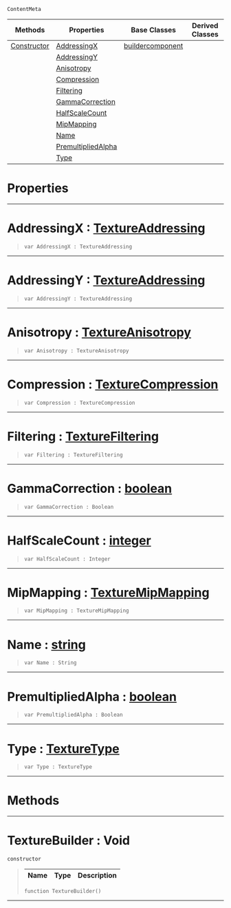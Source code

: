  `ContentMeta`

|Methods|Properties|Base Classes|Derived Classes|
|---|---|---|---|
|[ Constructor](texturebuilder.md#texturebuilder-void)|[ AddressingX](texturebuilder.md#addressingx-zilch-engine)|[buildercomponent](buildercomponent.md)| |
| |[ AddressingY](texturebuilder.md#addressingy-zilch-engine)| | |
| |[ Anisotropy](texturebuilder.md#anisotropy-zilch-engine-d)| | |
| |[ Compression](texturebuilder.md#compression-zilch-engine)| | |
| |[ Filtering](texturebuilder.md#filtering-zilch-engine-do)| | |
| |[ GammaCorrection](texturebuilder.md#gammacorrection-zilch-eng)| | |
| |[ HalfScaleCount](texturebuilder.md#halfscalecount-zilch-engi)| | |
| |[ MipMapping](texturebuilder.md#mipmapping-zilch-engine-d)| | |
| |[ Name](texturebuilder.md#name-zilch-engine-documen)| | |
| |[ PremultipliedAlpha](texturebuilder.md#premultipliedalpha-zero)| | |
| |[ Type](texturebuilder.md#type-zilch-engine-documen)| | |


 #  Properties


---  
 #  AddressingX : [TextureAddressing](../enum_reference.md#textureaddressing)

> 
> ``` lang=cpp, name=Nada
> var AddressingX : TextureAddressing


---  
 #  AddressingY : [TextureAddressing](../enum_reference.md#textureaddressing)

> 
> ``` lang=cpp, name=Nada
> var AddressingY : TextureAddressing


---  
 #  Anisotropy : [TextureAnisotropy](../enum_reference.md#textureanisotropy)

> 
> ``` lang=cpp, name=Nada
> var Anisotropy : TextureAnisotropy


---  
 #  Compression : [TextureCompression](../enum_reference.md#texturecompression)

> 
> ``` lang=cpp, name=Nada
> var Compression : TextureCompression


---  
 #  Filtering : [TextureFiltering](../enum_reference.md#texturefiltering)

> 
> ``` lang=cpp, name=Nada
> var Filtering : TextureFiltering


---  
 #  GammaCorrection : [boolean](../nada_base_types/boolean.md)

> 
> ``` lang=cpp, name=Nada
> var GammaCorrection : Boolean


---  
 #  HalfScaleCount : [integer](../nada_base_types/integer.md)

> 
> ``` lang=cpp, name=Nada
> var HalfScaleCount : Integer


---  
 #  MipMapping : [TextureMipMapping](../enum_reference.md#texturemipmapping)

> 
> ``` lang=cpp, name=Nada
> var MipMapping : TextureMipMapping


---  
 #  Name : [string](../nada_base_types/string.md)

> 
> ``` lang=cpp, name=Nada
> var Name : String


---  
 #  PremultipliedAlpha : [boolean](../nada_base_types/boolean.md)

> 
> ``` lang=cpp, name=Nada
> var PremultipliedAlpha : Boolean


---  
 #  Type : [TextureType](../enum_reference.md#texturetype)

> 
> ``` lang=cpp, name=Nada
> var Type : TextureType


---  
 #  Methods


---  
 #  TextureBuilder : Void

 `constructor`

> 
> |Name|Type|Description|
> |---|---|---|
> ``` lang=cpp, name=Nada
> function TextureBuilder()
> ``` 


---  
 

 
